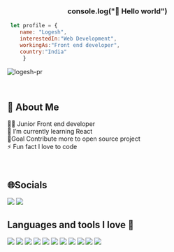 ###  <P align=center>console.log("👋  Hello world") </P> 


```javascript
 let profile = {
    name: "Logesh",
    interestedIn:"Web Development",
    workingAs:"Front end developer",
    country:"India"
     }
```   

<p align="left"> <img src="https://komarev.com/ghpvc/?username=logesh-pr&label=Profile%20views&color=0e75b6&style=flat" alt="logesh-pr" /> </p>
<br>

## 💫 About Me


👨‍💻 Junior Front end developer<br>🌱 I’m currently learning React<br> 🎯Goal Contribute more to open source project<br>⚡ Fun fact I love to code 

<br>

##  🌐Socials


<p align=left ><a href="https://twitter.com/Logeshvaraan"><img src="https://img.shields.io/badge/Twitter-000?style=for-the-badge&logo=twitter&logoColor=#1DA1F2"></a>
<a href="#"><img src="https://img.shields.io/badge/LinkedIn-000?style=for-the-badge&logo=linkedin&logoColor=0A66C2"></a></p>



## Languages and tools I love 💖



<p align=left ><img src="https://img.shields.io/badge/-HTML5-000?style=for-the-badge&logo=html5">
<img src="https://img.shields.io/badge/-CSS3-000?style=for-the-badge&logo=css3">
<img src="https://img.shields.io/badge/-Bootstrap-000?style=for-the-badge&logo=bootstrap">
<img src="https://img.shields.io/badge/-SASS-000?style=for-the-badge&logo=sass">
<img src="https://img.shields.io/badge/-JavaScript-000?style=for-the-badge&logo=javascript">
<img src="https://img.shields.io/badge/-TailwindCSS-000?style=for-the-badge&logo=tailwind-css">
<img src="https://img.shields.io/badge/-NPM-000?style=for-the-badge&logo=npm">
<img src="https://img.shields.io/badge/-Figma-000?style=for-the-badge&logo=figma">
<img src="https://img.shields.io/badge/Adobe%20XD-000?style=for-the-badge&logo=Adobe%20XD&logoColor=#FF61F6">
<img src="https://img.shields.io/badge/Adobe%20Illustrator-000?style=for-the-badge&logo=adobe%20illustrator&logoColor=FF9A00">
<img src="https://img.shields.io/badge/Notion-%23000000.svg?style=for-the-badge&logo=notion&logoColor=white">
</p>













